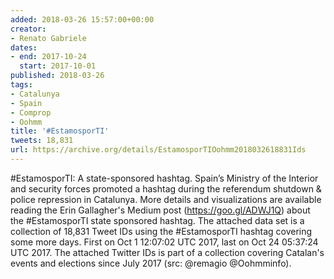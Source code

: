 ```yaml
---
added: 2018-03-26 15:57:00+00:00
creator:
- Renato Gabriele
dates:
- end: 2017-10-24
  start: 2017-10-01
published: 2018-03-26
tags:
- Catalunya
- Spain
- Comprop
- Oohmm
title: '#EstamosporTI'
tweets: 18,831
url: https://archive.org/details/EstamosporTIOohmm2018032618831Ids
---
```


#EstamosporTI: A state-sponsored hashtag. Spain’s Ministry of the Interior and security forces promoted a hashtag during the referendum shutdown & police repression in Catalunya. More details and visualizations are available reading the Erin Gallagher's Medium post (https://goo.gl/ADWJ1Q) about the #EstamosporTI state sponsored hashtag. The attached data set is a collection of 18,831 Tweet IDs using the #EstamosporTI hashtag covering some more days. First on Oct 1 12:07:02 UTC 2017, last on Oct 24 05:37:24 UTC 2017. The attached Twitter IDs is part of a collection covering Catalan's events and elections since July 2017 (src: @remagio @Oohmminfo).
